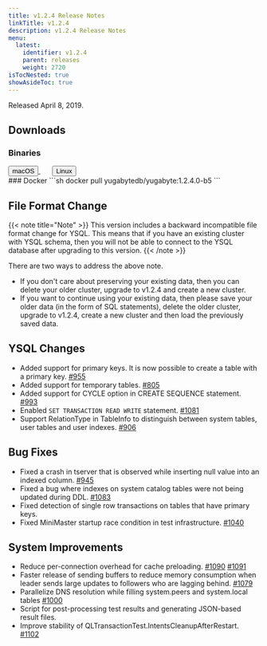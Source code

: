 ```yaml
---
title: v1.2.4 Release Notes
linkTitle: v1.2.4
description: v1.2.4 Release Notes
menu:
  latest:
    identifier: v1.2.4
    parent: releases
    weight: 2720
isTocNested: true
showAsideToc: true
---
```


Released April 8, 2019.

## Downloads
### Binaries
<a class="download-binary-link" href="https://downloads.yugabyte.com/yugabyte-ce-1.2.4.0-darwin.tar.gz">
  <button>
    <i class="fab fa-apple"></i><span class="download-text">macOS</span>
  </button>
</a>
&nbsp; &nbsp; &nbsp; 
<a class="download-binary-link" href="https://downloads.yugabyte.com/yugabyte-ce-1.2.4.0-linux.tar.gz">
  <button>
    <i class="fab fa-linux"></i><span class="download-text">Linux</span>
  </button>
</a>
<br />
### Docker
```sh
docker pull yugabytedb/yugabyte:1.2.4.0-b5
```

## File Format Change

{{< note title="Note" >}}
This version includes a backward incompatible file format change for YSQL. This means that if you have an existing cluster with YSQL schema, then you will not be able to connect to the YSQL database after upgrading to this version.
{{< /note >}}

There are two ways to address the above note.

* If you don't care about preserving your existing data, then you can delete your older cluster, upgrade to v1.2.4 and create a new cluster.
* If you want to continue using your existing data, then please save your older data (in the form of SQL statements), delete the older cluster, upgrade to v1.2.4, create a new cluster and then load the previously saved data.

## YSQL Changes
* Added support for primary keys. It is now possible to create a table with a primary key. [#955](https://github.com/yugabyte/yugabyte-db/issues/955)
* Added support for temporary tables. [#805](https://github.com/yugabyte/yugabyte-db/issues/1090)
* Added support for CYCLE option in CREATE SEQUENCE statement. [#993](https://github.com/yugabyte/yugabyte-db/issues/993)
* Enabled `SET TRANSACTION READ WRITE` statement. [#1081](https://github.com/yugabyte/yugabyte-db/issues/1081)
* Support RelationType in TableInfo to distinguish between system tables, user tables and user indexes. [#906](https://github.com/yugabyte/yugabyte-db/issues/906)

## Bug Fixes
* Fixed a crash in tserver that is observed while inserting null value into an indexed column. [#945](https://github.com/yugabyte/yugabyte-db/issues/945)
* Fixed a bug where indexes on system catalog tables were not being updated during DDL. [#1083](https://github.com/yugabyte/yugabyte-db/issues/1083)
* Fixed detection of single row transactions on tables that have primary keys.
* Fixed MiniMaster startup race condition in test infrastructure. [#1040](https://github.com/yugabyte/yugabyte-db/issues/1040)

## System Improvements
* Reduce per-connection overhead for cache preloading. [#1090](https://github.com/yugabyte/yugabyte-db/issues/1090) [#1091](https://github.com/yugabyte/yugabyte-db/issues/1091)
* Faster release of sending buffers to reduce memory consumption when leader sends large updates to followers who are lagging behind. [#1079](https://github.com/yugabyte/yugabyte-db/issues/1079)
* Parallelize DNS resolution while filling system.peers and system.local tables [#1000](https://github.com/yugabyte/yugabyte-db/issues/1000)
* Script for post-processing test results and generating JSON-based result files.
* Improve stability of QLTransactionTest.IntentsCleanupAfterRestart. [#1102](https://github.com/yugabyte/yugabyte-db/issues/1102)

